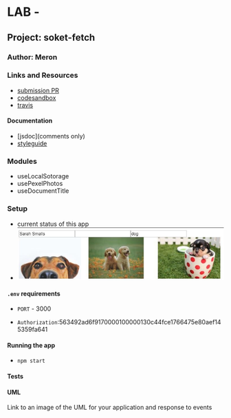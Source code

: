 # LAB - 

## Project: soket-fetch

### Author: Meron

### Links and Resources
* [submission PR](https://github.com/meron-401n14/lab-23/pull/2)
* [codesandbox](https://codesandbox.io/s/cranky-shaw-u0977)
* [travis](https://lxyz.com/)


#### Documentation
* [jsdoc](comments only)
* [styleguide](https://github.com/shri/JSDoc-Style-Guide#functions)


### Modules
* useLocalSotorage
* usePexelPhotos
* useDocumentTitle


### Setup

* current status of this app
* ![guid-to-search-photos](search-by-query.JPG)
#### `.env` requirements
* `PORT` - 3000

* `Authorization`:563492ad6f9170000100000130c44fce1766475e80aef145359fa641

#### Running the app
* `npm start`

  
#### Tests


#### UML
Link to an image of the UML for your application and response to events